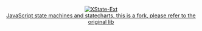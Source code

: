 <p align="center">
 
  <a href="https://xstate.js.org">
  <img  src="https://i.imgur.com/gVHchof.jpg" alt="XState-Ext" />
 <br />
  <span>JavaScript state machines and statecharts, this is a fork,  please refer to the original lib</span>
  <br />
  <br />
  </a>
</p>
